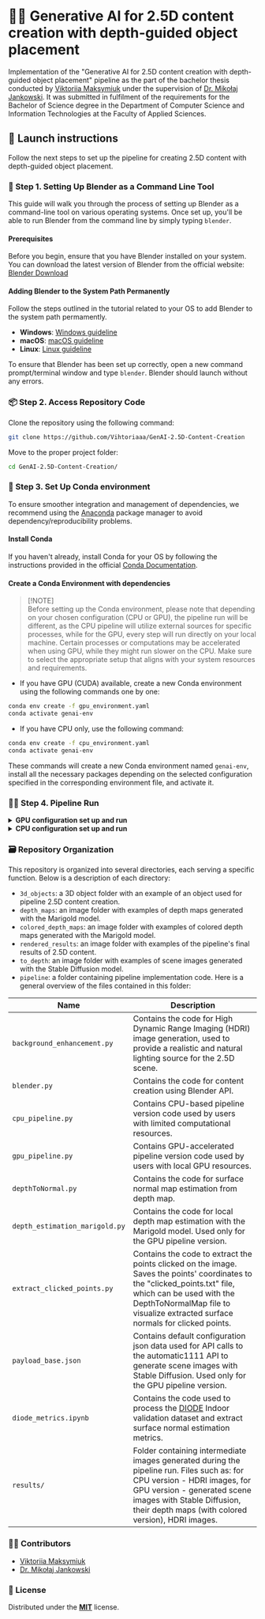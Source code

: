 # 👩‍🎓 Generative AI for 2.5D content creation with depth-guided object placement
Implementation of the "Generative AI for 2.5D content creation with depth-guided object placement" pipeline as the part of the bachelor thesis conducted by [Viktoriia Maksymiuk](https://www.linkedin.com/in/vihtoriaaa/) under the supervision of [Dr. Mikołaj Jankowski](https://scholar.google.com/citations?user=NENQPkQAAAAJ&hl=en). It was submitted in fulfilment of the requirements for the Bachelor of Science degree in the Department of Computer Science and Information Technologies at the Faculty of Applied Sciences.

## 🦿 Launch instructions
Follow the next steps to set up the pipeline for creating 2.5D content with depth-guided object placement.

### 🧌 Step 1. Setting Up Blender as a Command Line Tool
This guide will walk you through the process of setting up Blender as a command-line tool on various operating systems. Once set up, you'll be able to run Blender from the command line by simply typing `blender`.

#### Prerequisites
Before you begin, ensure that you have Blender installed on your system. You can download the latest version of Blender from the official website: [Blender Download](https://www.blender.org/download/)

#### Adding Blender to the System Path Permanently
Follow the steps outlined in the tutorial related to your OS to add Blender to the system path permamently. 
- **Windows**: [Windows guideline](https://www.architectryan.com/2018/03/17/add-to-the-path-on-windows-10/)
- **macOS**: [macOS guideline](https://www.architectryan.com/2012/10/02/add-to-the-path-on-mac-os-x-mountain-lion/#.Uydjga1dXDg)
- **Linux**: [Linux guideline](https://www.geeksforgeeks.org/how-to-set-path-permanantly-in-linux/#:~:text=Method%202%3A%20Setting%20a%20Permanent%20%24PATH%20Variable)

To ensure that Blender has been set up correctly, open a new command prompt/terminal window and type `blender`. Blender should launch without any errors.

### 📦 Step 2. Access Repository Code
Clone the repository using the following command:
```bash
git clone https://github.com/Vihtoriaaa/GenAI-2.5D-Content-Creation
```

Move to the proper project folder:
```bash
cd GenAI-2.5D-Content-Creation/
```

### 🐍 Step 3. Set Up Conda environment
To ensure smoother integration and management of dependencies, we recommend using the [Anaconda](https://www.anaconda.com/) package manager to avoid dependency/reproducibility problems.

#### Install Conda
If you haven't already, install Conda for your OS by following the instructions provided in the official [Conda Documentation](https://docs.conda.io/projects/conda/en/latest/user-guide/install/index.html#regular-installation).

#### Create a Conda Environment with dependencies
> [!NOTE]\
> Before setting up the Conda environment, please note that depending on your chosen configuration (CPU or GPU), the pipeline run will be different, as the CPU pipeline will utilize external sources for specific processes, while for the GPU, every step will run directly on your local machine. Certain processes or computations may be accelerated when using GPU, while they might run slower on the CPU. Make sure to select the appropriate setup that aligns with your system resources and requirements.

- If you have GPU (CUDA) available, create a new Conda environment using the following commands one by one:
```bash
conda env create -f gpu_environment.yaml
conda activate genai-env
```
- If you have CPU only, use the following command:
```bash
conda env create -f cpu_environment.yaml
conda activate genai-env
```
These commands will create a new Conda environment named `genai-env`, install all the necessary packages depending on the selected configuration specified in the corresponding environment file, and activate it.

### 🏃‍♀️ Step 4. Pipeline Run

<details>
<summary><b>GPU configuration set up and run </b></summary>
   
   The GPU-accelerated version is designed for users with local GPU resources who can run the entire pipeline workflow processes locally. For optimal performance when running the GPU version, it is recommended to use an Nvidia GPU with CUDA support and at least 6–8 GB of VRAM, as this configuration ensures efficient processing and sufficient memory for running the pipeline locally.

#### 💐 Installation of automatic1111
GPU pipeline executes the entire workflow locally, starting from scene image generation with Stable Diffusion (SD) and ending with content rendering in Blender. To set everything up for such a run, you need to use **automatic1111**, a web-based interface for the SD model, to simplify and speed up scene creation using its API. Please follow installation instructions from the official repository [automatic1111](https://github.com/AUTOMATIC1111/stable-diffusion-webui?tab=readme-ov-file#installation-and-running). 

#### 🦜 Downloading Stable Diffusion Models

For our pipeline, we decided to utilize the **Juggernaut v7** model, a variant of the Stable Diffusion XL (SDXL) model. The SDXL model is an improved version of the original SD, providing more realistic and detailed generated images. The Juggernaut v7 model is a widely recognized and selected model by the GenAI community on CivitAI, a platform for accessing and collaborating on generative AI models and research. The model can be downloaded from [CivitAI2 link](https://civitai.com/models/133005?modelVersionId=240840), please click on the `1 File` drop-down list on the right and download the model with ".safetensors" extension. 

When the model is downloaded, go to the `stable-diffusion-webui` folder, and then navigate to the `models/Stable-diffusion` folder, where you should see a file named "Put Stable Diffusion checkpoints here.txt." Put the previously downloaded Juggernaut v7 model checkpoint file in this folder. You can also download other models, for instance, the Stable Diffusion v1.5 model checkpoint file [download link](https://huggingface.co/runwayml/stable-diffusion-v1-5/resolve/main/v1-5-pruned-emaonly.ckpt), also supported for our pipeline. 

The last step is to enable usage of automatic1111 through API. To achieve this, go to `stable-diffusion-webui` folder, right-click on the file `webui-user.bat` and select Edit. Replace the line

```bat
set COMMANDLINE_ARGS=
```
with
```bat
set COMMANDLINE_ARGS=--api
```
> Each individual argument need to be separated by a space.

Additionally, if you have less than 8 GB VRAM on GPU, it is a good idea to add the `--medvram` argument to save memory to generate more images at a time. Add this argument after an api one. Finally, save the changes and double-click the `webui-user.bat` file to run Stable Diffusion.

#### 🎀 Pipeline Run (finally:D)
Now, to run the 2.5D content creation with depth-guided object placement pipeline, follow the next steps using terminal:

1.  
   Move to the place where the `GenAI-2.5D-Content-Creation` project was cloned.
1.  
   Run  `cd pipeline/` to move to folder with pipeline code.
   
2.  To launch the pipeline, run `python gpu_pipeline.py --prompt "{your scene description}"`. Provide the scene description you want to generate for your content.
3.  Wait for the pipeline to generate the scene image. It is necessary to note that you can regenerate images if needed; you will be asked during the generation process whether to proceed with the generated image.
4.  After the scene image is generated, you will be asked to provide the 3D object you want to place within the generated scene; please choose an appropriate one. The object has to be of ".fbx" extension.
5.  When the object is selected, you will be asked to choose where to place the previously provided object. A scene image is displayed. You can then simply click on any location within the generated scene image where you wish to place your 3D object. When the desired location is selected, press 'Enter' to continue or 'R' to reselect the location.
6.  You're done 🎉 Wait till the pipeline finishes its execution. Generated 2.5D content results are saved under the `rendered_results` folder, named as the pipeline execution date; check them out!🧍‍♀️

Other command line arguments that can be provided to configure the pipeline run are listed in the table below:
| Name | Description | Type | Default Value |
| ------- | --------- | ---- | ------------- |
| `negative_prompt` | Negative text promp. | str | `""` (empty string) |
| `width` | Generated image width in pixels | int | `1024` |
| `height` | Generated image height in pixels | int | `1024` |
| `steps` | Number of steps to run the generation process | int | `30` |
| `sampler_name` | Name of the sampler to use | str | `"DPM++ 2M Karras"` |
| `cfg_scale` | CFG scale number | int | `7` |
| `seed` | Seed for reproducibility (-1 for random) | int | `-1` |
| `checkpoint` | Stable Diffusion checkpoint | str | `"juggernautXL_v7Rundiffusion.safetensors [0724518c6b]"` |
| `marigold_checkpoint` | Marigold checkpoint path or hub name | str | `"prs-eth/marigold-lcm-v1-0"` |

To use any of the arguments shown in the table, include them in the command along with `--prompt`. Here's the usage example with all available options:

```bash
python gpu_pipeline.py [-h] --prompt PROMPT [--negative_prompt NEGATIVE_PROMPT] [--width WIDTH] [--height HEIGHT] [--steps STEPS]
                [--sampler_name {DPM++ 2M Karras,Euler a,DPM++ SDE Karras}] [--cfg_scale CFG_SCALE] [--seed SEED]
                [--checkpoint {juggernautXL_v7Rundiffusion.safetensors [0724518c6b],v1-5-pruned-emaonly.safetensors [6ce0161689]}]
                [--marigold_checkpoint {prs-eth/marigold-lcm-v1-0,prs-eth/marigold-v1-0,Bingxin/Marigold}]
```

Additional options for certain arguments:

- **`sampler_name`**:
  - Choices: `"DPM++ 2M Karras"`, `"Euler a"`, `"DPM++ SDE Karras"`

- **`checkpoint`**:
  - Choices:
    - `"juggernautXL_v7Rundiffusion.safetensors [0724518c6b]"`
    - `"v1-5-pruned-emaonly.safetensors [6ce0161689]"`

- **`marigold_checkpoint`**:
  - Choices:
    - `"prs-eth/marigold-lcm-v1-0"` (LCM version - faster speed)
    - `"prs-eth/marigold-v1-0"`
    - `"Bingxin/Marigold"`

</details>

<details>
<summary><b>CPU configuration set up and run</b></summary>
   The CPU-based version is for users with limited computational resources, therefore, certain pipeline steps, such as scene image and depth map generation, will rely on external services. This approach ensures all users can test and use the project regardless of their system’s capabilities. To enable pipeline run, follow the next steps.

#### 🧝‍♀️ Scene image generation with Stable Diffusion XL (SDXL)
For our pipeline, we decided to utilize the **Juggernaut v7** model, a variant of the Stable Diffusion XL (SDXL) model. The SDXL model is an improved version of the original SD, providing more realistic and detailed generated images. The Juggernaut v7 model is a widely recognized and selected model by the GenAI community on CivitAI, a platform for accessing and collaborating on generative AI models and research. To generate a scene image, you can use spaces on Hugging Face for SDXL. At least two Hugging Face spaces are available for scene image generation with the Juggernaut v7 model. These are: [Option A](https://huggingface.co/spaces/prodia/sdxl-stable-diffusion-xl) and [Option B](https://huggingface.co/spaces/artificialguybr/JUGGERNAUT-XL-FREE-DEMO). Generate the needed scene image by providing the text prompt describing it, and then download the generated image and put it into the project folder somewhere.

#### 🦆 Depth map estimation with Marigold
For our pipeline, we decided to utilize the [Marigold](https://marigoldmonodepth.github.io) model for depth map estimation because of its significant advancement for the Monocular Depth Estimation (MDE) task within the computer vision area. Moreover, it is fast and easy to use to capture the necessary depth information for realistic object placement. To generate a depth map for the scene image, you can use the following [Hugging Face space](https://huggingface.co/spaces/prs-eth/marigold). Please provide the previously SD-generated and saved scene image as input and wait for the output results. Download an image with "_depth_16bit.png" on its name. This is a file we need for our pipeline.

#### 🎀 Pipeline Run
Now, to run the 2.5D content creation with depth-guided object placement pipeline, follow the next steps using terminal:

1.  
   Have generated scene image, its depth map, and selected 3D object to appropriate folders.
   
2.  Run `cd pipeline/` to move to folder with pipeline code.
3.  Run `python cpu_pipeline.py` to launch the pipeline.
4.  You will be asked to provide the 3D object you want to place within the generated scene; please choose an appropriate one. The object has to be of ".fbx" extension.
5.  When the object is selected, you will be asked to choose where to place the previously provided object. A scene image is displayed. You can then simply click on any location within the generated scene image where you wish to place your 3D object. When the desired location is selected, press 'Enter' to continue or 'R' to reselect the location.
6.  You're done 🎉 Wait till the pipeline finishes its execution. Generated 2.5D content results are saved under the `rendered_results` folder, named as the pipeline execution date; check them out!🧍‍♀️
</details>

### 🗃️ Repository Organization
This repository is organized into several directories, each serving a specific function. Below is a description of each directory:

- `3d_objects`: a 3D object folder with an example of an object used for pipeline 2.5D content creation.
- `depth_maps`: an image folder with examples of depth maps generated with the Marigold model.
- `colored_depth_maps`: an image folder with examples of colored depth maps generated with the Marigold model.
- `rendered_results`: an image folder with examples of the pipeline's final results of 2.5D content.
- `to_depth`: an image folder with examples of scene images generated with the Stable Diffusion model.
- `pipeline`: a folder containing pipeline implementation code. Here is a general overview of the files contained in this folder:

| Name                          | Description                                                                                                                          |
| --------------------------------- | ------------------------------------------------------------------------------------------------------------------------------------ |
| `background_enhancement.py`         | Contains the code for High Dynamic Range Imaging (HDRI) image generation, used to provide a realistic and natural lighting source for the 2.5D scene.                                |
| `blender.py`         | Contains the code for content creation using Blender API.                            |
| `cpu_pipeline.py`         | Contains CPU-based pipeline version code used by users with limited computational resources.                         |
| `gpu_pipeline.py`         | Contains GPU-accelerated pipeline version code used by users with local GPU resources.                                                           |
| `depthToNormal.py`           | Contains the code for surface normal map estimation from depth map.                                                             |
| `depth_estimation_marigold.py` | Contains the code for local depth map estimation with the Marigold model. Used only for the GPU pipeline version.                  |
| `extract_clicked_points.py`                 | Contains the code to extract the points clicked on the image. Saves the points' coordinates to the "clicked_points.txt" file, which can be used with the DepthToNormalMap file to visualize extracted surface normals for clicked points. |
| `payload_base.json`                 | Contains default configuration json data used for API calls to the automatic1111 API to generate scene images with Stable Diffusion. Used only for the GPU pipeline version. |
| `diode_metrics.ipynb`                 | Contains the code used to process the [DIODE](https://diode-dataset.org) Indoor validation dataset and extract surface normal estimation metrics. |
| `results/`                 | Folder containing intermediate images generated during the pipeline run. Files such as: for CPU version - HDRI images, for GPU version - generated scene images with Stable Diffusion, their depth maps (with colored version), HDRI images. |

### 👩‍🌾 Contributors
- [Viktoriia Maksymiuk](https://www.linkedin.com/in/vihtoriaaa/)
- [Dr. Mikołaj Jankowski](https://scholar.google.com/citations?user=NENQPkQAAAAJ&hl=en)

### 🎫 License
Distributed under the [**MIT**](https://github.com/Vihtoriaaa/GenAI-2.5D-Content-Creation/blob/main/LICENSE) license.
